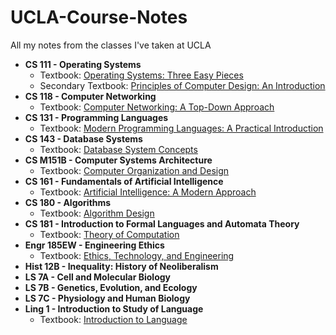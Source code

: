 # UCLA-Course-Notes
All my notes from the classes I've taken at UCLA

* **CS 111 - Operating Systems**
  - Textbook: [Operating Systems: Three Easy Pieces](http://pages.cs.wisc.edu/~remzi/OSTEP/)
  - Secondary Textbook: [Principles of Computer Design: An Introduction](https://ocw.mit.edu/resources/res-6-004-principles-of-computer-system-design-an-introduction-spring-2009/)
* **CS 118 - Computer Networking** 
  - Textbook: [Computer Networking: A Top-Down Approach](http://www.bau.edu.jo/UserPortal/UserProfile/PostsAttach/10617_1870_1.pdf)
* **CS 131 - Programming Languages** 
  - Textbook: [Modern Programming Languages: A Practical Introduction](http://b-ok.org/book/3428612/3bd0fe)
* **CS 143 - Database Systems** 
  - Textbook: [Database System Concepts](https://kakeboksen.td.org.uit.no/Database%20System%20Concepts%206th%20edition.pdf)
* **CS M151B - Computer Systems Architecture** 
  - Textbook: [Computer Organization and Design](http://ac.aua.am/Arm/Public/2017-Spring-Computer-Organization/Textbooks/ComputerOrganizationAndDesign5thEdition2014.pdf)
* **CS 161 - Fundamentals of Artificial Intelligence** 
  - Textbook: [Artificial Intelligence: A Modern Approach](https://drive.google.com/open?id=0B1ZCM1FvMOfieEJHdW9oZ3ZKdzg)
* **CS 180 - Algorithms** 
  - Textbook: [Algorithm Design](http://184.168.171.185/BOOKS/DVD%201/Algorithm%20Design%20-%20Jon%20Kleinberg,%20Eva%20Tardos.pdf)
* **CS 181 - Introduction to Formal Languages and Automata Theory** 
  - Textbook: [Theory of Computation](https://theswissbay.ch/pdf/Book/Introduction%20to%20the%20theory%20of%20computation_third%20edition%20-%20Michael%20Sipser.pdf)
* **Engr 185EW - Engineering Ethics**
  - Textbook: [Ethics, Technology, and Engineering](https://www.google.com/url?sa=t&rct=j&q=&esrc=s&source=web&cd=3&cad=rja&uact=8&ved=0ahUKEwi8zI-wyLXaAhXLxlQKHaj6BhUQFghcMAI&url=https%3A%2F%2Fn0whereruoxi.github.io%2Fimages%2Fpoel.pdf&usg=AOvVaw1EQLcmpCjqh6WKIlGwBDyA)
* **Hist 12B - Inequality: History of Neoliberalism**
* **LS 7A - Cell and Molecular Biology**
* **LS 7B - Genetics, Evolution, and Ecology**
* **LS 7C - Physiology and Human Biology**
* **Ling 1 - Introduction to Study of Language** 
  - Textbook: [Introduction to Language](https://www.docdroid.net/mN0yqoM/fromkin-introduction-to-language-2014.pdf)
